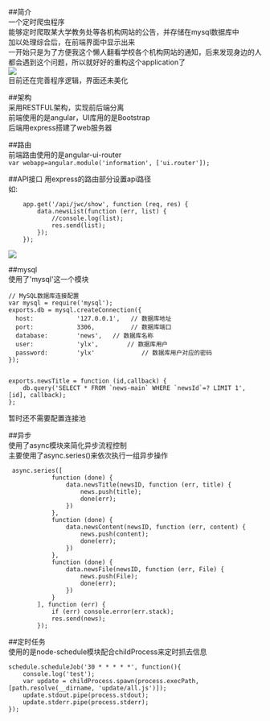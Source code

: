 ##简介  
一个定时爬虫程序  
能够定时爬取某大学教务处等各机构网站的公告，并存储在mysql数据库中  
加以处理综合后，在前端界面中显示出来  
一开始只是为了方便我这个懒人翻看学校各个机构网站的通知，后来发现身边的人都会遇到这个问题，所以就好好的重构这个application了  
![](http://otjjfdfdp.bkt.clouddn.com/17-9-19/44695482.jpg)  
目前还在完善程序逻辑，界面还未美化  

##架构  
采用RESTFUL架构，实现前后端分离  
前端使用的是angular，UI库用的是Bootstrap  
后端用express搭建了web服务器

##路由  
前端路由使用的是angular-ui-router  
`var webapp=angular.module('information', ['ui.router']);`  

##API接口
用express的路由部分设置api路径  
如:
```
    app.get('/api/jwc/show', function (req, res) {
        data.newsList(function (err, list) {
            //console.log(list);
            res.send(list);
        });
    });
```  
![](http://otjjfdfdp.bkt.clouddn.com/17-9-19/67566065.jpg)  

##mysql  
使用了'mysql'这一个模块  
```
// MySQL数据库连接配置
var mysql = require('mysql');
exports.db = mysql.createConnection({
  host:            '127.0.0.1',   // 数据库地址
  port:            3306,          // 数据库端口
  database:        'news',   // 数据库名称
  user:            'ylx',        // 数据库用户
  password:        'ylx'             // 数据库用户对应的密码
});


exports.newsTitle = function (id,callback) {
    db.query('SELECT * FROM `news-main` WHERE `newsId`=? LIMIT 1',[id], callback);
};
```  
暂时还不需要配置连接池  

##异步  
使用了async模块来简化异步流程控制  
主要使用了async.series()来依次执行一组异步操作  
```
 async.series([
            function (done) {
                data.newsTitle(newsID, function (err, title) {
                    news.push(title);
                    done(err);
                })
            },
            function (done) {
                data.newsContent(newsID, function (err, content) {
                    news.push(content);
                    done(err);
                })
            },
            function (done) {
                data.newsFile(newsID, function (err, File) {
                    news.push(File);
                    done(err);
                })
            }
        ], function (err) {
            if (err) console.error(err.stack);
            res.send(news);
        });
```  

##定时任务  
使用的是node-schedule模块配合childProcess来定时抓去信息  
```
schedule.scheduleJob('30 * * * * *', function(){
    console.log('test');
    var update = childProcess.spawn(process.execPath, [path.resolve(__dirname, 'update/all.js')]);
    update.stdout.pipe(process.stdout);
    update.stderr.pipe(process.stderr);
});
```


